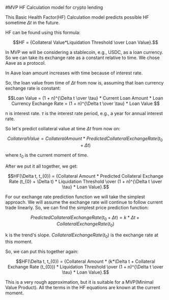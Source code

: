 #MVP HF Calculation model for crypto lending

This Basic Health Factor(HF) Calculation model predicts possible HF sometime $\Delta t$ in the future.

HF can be found using this formula:

$$HF = {Collateral Value*Liquidation Threshold \over Loan Value}.$$

In MVP we will be considering a stablecoin, e.g., USDC, as a loan currency. So we can take its exchange rate as a constant relative to time.
We chose Aave as a protocol.

In Aave loan amount increases with time because of interest rate.

So, the loan value from time of $\Delta t$ from now is, assuming that loan currency exchange rate is constant:

$$Loan Value = (1 + n)^{\Delta t \over \tau} * Current Loan Amount * Loan Currency Exchange Rate = (1 + n)^{\Delta t \over \tau} * Loan Value $$

n is interest rate.
$\tau$ is the interest rate period, e.g., a year for annual interest rate.

So let's predict collateral value at time $\Delta t$ from now on:

$$Collateral Value = Collateral Amount * Predicted Collateral Exchange Rate (t_{0} + \Delta t)$$

where $t_{0}$ is the current moment of time.

After we put it all together, we get:

$$HF(\Delta t, t_{0}) = {Collateral Amount * Predicted Collateral Exchange Rate (t_{0} + \Delta t) * Liquidation Threshold \over (1 + n)^{\Delta t \over \tau} * Loan Value}.$$

For our exchange rate prediction function we will take the simplest approach.
We will assume the exchange rate will continue to follow current trade linearly.
So, we can find the simplest price prediction function:

$$Predicted Collateral Exchange Rate (t_{0} + \Delta t) = k*\Delta t + Collateral Exchange Rate (t_{0})$$

k is the trend's slope.
$Collateral Exchange Rate (t_{0})$ is the exchange rate at this moment.

So, we can put this together again:

$$HF(\Delta t, t_{0}) = {Collateral Amount * (k*\Delta t + Collateral Exchange Rate (t_{0})) * Liquidation Threshold \over (1 + n)^{\Delta t \over \tau} * Loan Value}.$$

This is a very rough approximation, but it is suitable for a MVP(Minimal Value Product). All the terms in the HF equations are known at the current moment.